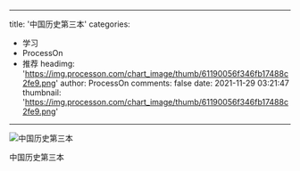 
---
title: '中国历史第三本'
categories: 
 - 学习
 - ProcessOn
 - 推荐
headimg: 'https://img.processon.com/chart_image/thumb/61190056f346fb17488c2fe9.png'
author: ProcessOn
comments: false
date: 2021-11-29 03:21:47
thumbnail: 'https://img.processon.com/chart_image/thumb/61190056f346fb17488c2fe9.png'
---

<div>   
<img class="thumb" alt="中国历史第三本" src="https://img.processon.com/chart_image/thumb/61190056f346fb17488c2fe9.png" referrerpolicy="no-referrer">
<p>中国历史第三本</p>  
</div>
            